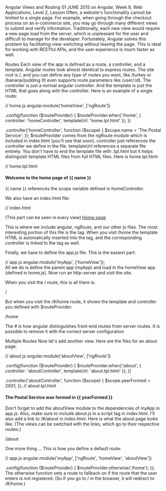 Angular Views and Routing
01 JUNE 2015 on Angular, Week 9, Web Applications, Level 2, Lesson
Often, a website's functionality cannot be limited to a single page. For example, when going through the checkout process on an e-commerce site, you may go through many different views to submit and verify information. Traditionally, each new view would require a new page load from the server, which is unpleasant for the user and difficult to manage for the developer. Fortunately, Angular solves this problem by facilitating view-switching without leaving the page. This is ideal for working with RESTful APIs, and the user experience is much faster as well.

Routes
Each view of the app is defined as a route, a controller, and a template. Angular routes look almost identical to express routes. The site root is /, and you can define any type of routes you want, like /turkey or /banana/pudding (It even supports route parameters like /user/:id). The controller is just a normal angular controller. And the template is just the HTML that goes along with the controller. Here is an example of a single route:

// home.js
angular.module('homeView', ['ngRoute'])

.config(function ($routeProvider) {
  $routeProvider.when('/home', {
    controller: 'homeController',
    templateUrl: 'home.tpl.html'
  });
})

.controller('homeController', function ($scope) {
  $scope.name = 'The Postal Service';
});
$routeProvider comes from the ngRoute module which is included in index.html (you'll see that soon). controller just references the controller we define in the file. templateUrl references a separate file entirely. You don't have to end the template file with .tpl.html but it helps distinguish template HTML files from full HTML files. Here is home.tpl.html:

// home.tpl.html
<h4>Welcome to the home page of {{ name }}</h4>  
{{ name }} references the scope variable defined in homeController.

We also have an index.html file:

// index.html
<!doctype html>

<html ng-app="myApp">  
<head>  
  <title>My App</title>
</head>

<body>  
  <div>
    (This part can be seen in every view)
    <a href="/#/home">Home page</a>
  </div>

  <ng-view></ng-view>

  <script src="https://ajax.googleapis.com/ajax/libs/angularjs/1.3.15/angular.min.js"></script>
  <script src="https://ajax.googleapis.com/ajax/libs/angularjs/1.3.15/angular-route.js"></script>
  <script src="app.js"></script>
  <script src="home.js"></script>
</body>  
</html>  
This is where we include angular, ngRoute, and our other js files. The most interesting portion of this file is the <ng-view> tag. When you visit /home the template HTML is automatically inserted into the <ng-view> tag, and the corresponding controller is linked to the <ng-view> tag as well.

Finally, we have to define the app.js file. This is the easiest part:

// app.js
angular.module('myApp', ['homeView']);  
All we do is define the parent app (myApp) and load in the homeView app (defined in home.js). Now run an http-server and visit the site.

When you visit the / route, this is all there is:

/

But when you visit the /#/home route, it shows the template and controller you defined with $routeProvider:

/home

The # is how angular distinguishes front-end routes from server routes. It is possible to remove it with the correct server configuration

Multiple Routes
Now let's add another view. Here are the files for an about page:

// about.js
angular.module('aboutView', ['ngRoute'])

.config(function ($routeProvider) {
  $routeProvider.when('/about', {
    controller: 'aboutController',
    templateUrl: 'about.tpl.html'
  });
})

.controller('aboutController', function ($scope) {
  $scope.yearFormed = 2001;
});
// about.tpl.html
<h4>The Postal Service was formed in {{ yearFormed }}</h4>  
Don't forget to add the aboutView module to the dependencies of myApp in app.js. Also, make sure to include about.js in a script tag in index.html. I'll also add a link to /#/about in index.html. Here is what the about page looks like. (The views can be switched with the links, which go to their respective routes.)

/about

One more thing ... This is how you define a default route:

// app.js
angular.module('myApp', ['ngRoute', 'homeView', 'aboutView'])

.config(function ($routeProvider) {
  $routeProvider.otherwise('/home');
});
The otherwise function sets a route to fallback on if the route that the user enters is not registered. (So if you go to / in the browser, it will redirect to /#/home.)